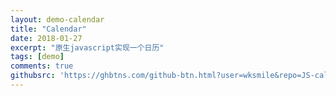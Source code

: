 ```yaml
---
layout: demo-calendar
title: "Calendar"
date: 2018-01-27
excerpt: "原生javascript实现一个日历"
tags: [demo]
comments: true
githubsrc: 'https://ghbtns.com/github-btn.html?user=wksmile&repo=JS-calendar&type=star&size=large'
---
```

